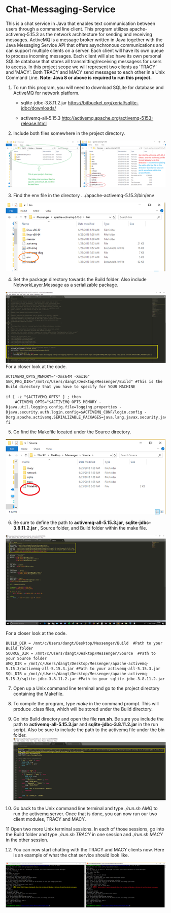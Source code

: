# Chat-Messaging-Service
This is a chat service in Java that enables text communication between users through a command line client. This program utilizes apache-activemq-5.15.3 as the network architecture for sending and receiving messages. ActiveMQ is a message broker written in Java together with the Java Messaging Service API that offers asynchronous communications and can support multiple clients on a server. Each client will have its own queue to process incoming messages. Each client will also have its own personal SQLite database that stores all transmitting/receiving messagess for users to access. In this project scope we will represent two clients as 'TRACY' and 'MACY'. Both TRACY and MACY send messages to each other in a Unix Command Line. **Note: Java 8 or above is required to run this project.**

1. To run this program, you will need to download SQLite for database and ActiveMQ for network platform.
    
    - sqlite-jdbc-3.8.11.2.jar https://bitbucket.org/xerial/sqlite-jdbc/downloads/

    - activemq-all-5.15.3 http://activemq.apache.org/activemq-5153-release.html

2. Include both files somewhere in the project directory.

![alt text](https://github.com/ThomasDang93/Chat-Messaging-Service/blob/master/images/dependencies_install.png)

3. Find the env file in the directory .../apache-activemq-5.15.3/bin/env

![alt text](https://github.com/ThomasDang93/Chat-Messaging-Service/blob/master/images/env.png)

4. Set the package directory towards the Build folder. Also include NetworkLayer.Message as a serializable package.

![alt text](https://github.com/ThomasDang93/Chat-Messaging-Service/blob/master/images/env_detail.png)
For a closer look at the code.
```
ACTIVEMQ_OPTS_MEMORY="-Xms64M -Xmx1G"
SER_PKG_DIR="/mnt/c/Users/dangt/Desktop/Messenger/Build" #This is the Build directory that you have to specify for YOUR MACHINE

if [ -z "$ACTIVEMQ_OPTS" ] ; then
    ACTIVEMQ_OPTS="$ACTIVEMQ_OPTS_MEMORY -Djava.util.logging.config.file=logging.properties -Djava.security.auth.login.config=$ACTIVEMQ_CONF/login.config -Dorg.apache.activemq.SERIALIZABLE_PACKAGES=java.lang,javax.security,java.util,org.apache.activemq,$SER_PKG_DIR/NetworkLayer.Message"
fi
```

5. Go find the Makefile located under the Source directory. 

![alt text](https://github.com/ThomasDang93/Chat-Messaging-Service/blob/master/images/make.png)

6. Be sure to define the path to **activemq-all-5.15.3.jar**, **sqlite-jdbc-3.8.11.2.jar** , Source folder, and Build folder within the make file.

![alt text](https://github.com/ThomasDang93/Chat-Messaging-Service/blob/master/images/make_detail.png)

For a closer look at the code.
```
BUILD_DIR = /mnt/c/Users/dangt/Desktop/Messenger/Build  #Path to your Build folder
SOURCE_DIR = /mnt/c/Users/dangt/Desktop/Messenger/Source  #Path to your Source folder
AMQ_DIR = /mnt/c/Users/dangt/Desktop/Messenger/apache-activemq-5.15.3/activemq-all-5.15.3.jar #Path to your activemq-all-5.15.3.jar
SQL_DIR = /mnt/c/Users/dangt/Desktop/Messenger/apache-activemq-5.15.3/sqlite-jdbc-3.8.11.2.jar #Path to your sqlite-jdbc-3.8.11.2.jar
```

7. Open up a Unix command line terminal and go to the project directory containing the Makefile.
8. To compile the program, type *make* in the command prompt. This will produce .class files, which will be stored under the Build directory.
9. Go into Build directory and open the file **run.sh**. Be sure you include the path to **activemq-all-5.15.3.jar** and **sqlite-jdbc-3.8.11.2.jar** in the run script. Also be sure to include the path to the activemq file under the bin folder.
![alt text](https://github.com/ThomasDang93/Chat-Messaging-Service/blob/master/images/run.png)


10. Go back to the Unix command line terminal and type *./run.sh AMQ* to run the activemq server. Once that is done, you can now run our two client modules, TRACY and MACY. 

11 Open two more Unix terminal sessions. In each of those sessions, go into the Build folder and type *./run.sh TRACY* in one session and *./run.sh MACY* in the other session.

12. You can now start chatting with the TRACY and MACY clients now. Here is an example of what the chat service should look like.

![alt text](https://github.com/ThomasDang93/Chat-Messaging-Service/blob/master/images/program_example.png)

